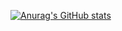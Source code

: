 [![Anurag's GitHub stats](https://github-readme-stats.vercel.app/api?username=kenya6565)](https://github.com/anuraghazra/github-readme-stats)
